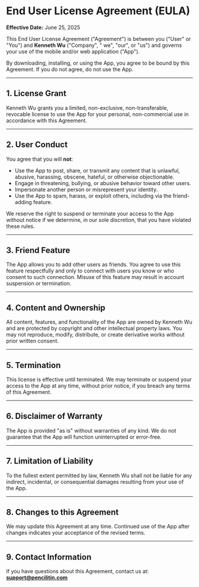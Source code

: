 # End User License Agreement (EULA)

**Effective Date:** June 25, 2025

This End User License Agreement ("Agreement") is between you ("User" or "You") and **Kenneth Wu** ("Company", "
we", "our", or "us") and governs your use of the mobile and/or web application ("App").

By downloading, installing, or using the App, you agree to be bound by this Agreement. If you do not agree, do not use
the App.

---

## 1. License Grant

Kenneth Wu grants you a limited, non-exclusive, non-transferable, revocable license to use the App for your personal,
non-commercial use in accordance with this Agreement.

---

## 2. User Conduct

You agree that you will **not**:

- Use the App to post, share, or transmit any content that is unlawful, abusive, harassing, obscene, hateful, or
  otherwise objectionable.
- Engage in threatening, bullying, or abusive behavior toward other users.
- Impersonate another person or misrepresent your identity.
- Use the App to spam, harass, or exploit others, including via the friend-adding feature.

We reserve the right to suspend or terminate your access to the App without notice if we determine, in our sole
discretion, that you have violated these rules.

---

## 3. Friend Feature

The App allows you to add other users as friends. You agree to use this feature respectfully and only to connect with
users you know or who consent to such connection. Misuse of this feature may result in account suspension or
termination.

---

## 4. Content and Ownership

All content, features, and functionality of the App are owned by Kenneth Wu and are protected by copyright and other
intellectual property laws. You may not reproduce, modify, distribute, or create derivative works without prior written
consent.

---

## 5. Termination

This license is effective until terminated. We may terminate or suspend your access to the App at any time, without
prior notice, if you breach any terms of this Agreement.

---

## 6. Disclaimer of Warranty

The App is provided "as is" without warranties of any kind. We do not guarantee that the App will function uninterrupted
or error-free.

---

## 7. Limitation of Liability

To the fullest extent permitted by law, Kenneth Wu shall not be liable for any indirect, incidental, or consequential
damages resulting from your use of the App.

---

## 8. Changes to this Agreement

We may update this Agreement at any time. Continued use of the App after changes indicates your acceptance of the
revised terms.

---

## 9. Contact Information

If you have questions about this Agreement, contact us at:  
**support@pencilitin.com**